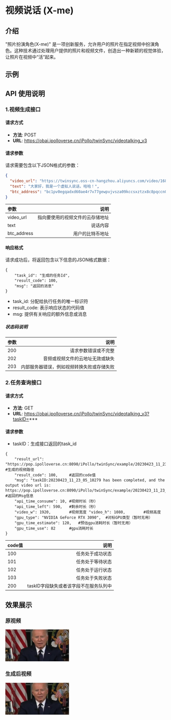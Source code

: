 # 视频说话 (X-me)

## 介绍
"照片扮演角色(X-me)" 是一项创新服务，允许用户的照片在指定视频中扮演角色。这种技术通过处理用户提供的照片和视频文件，创造出一种新颖的视觉体验，让照片在视频中“活”起来。

## 示例

## API 使用说明

### 1.视频生成接口

#### 请求方式
- **方法**: POST
- **URL**: https://obai.ipolloverse.cn/iPollo/twinSync/videotalking_v3

#### 请求参数
请求需要包含以下JSON格式的参数：
```json
{
  "video_url": "https://twinsync.oss-cn-hangzhou.aliyuncs.com/video/1683034663.mp4",
  "text": "大家好，我是一个虚拟人说话，哈哈！",
  "btc_address": "bc1pv0egqadxd60ae4r7v77gewpvjvsza09kccsxztzx8c8pqccn0rgqqw7np5"
}
```
| 参数 | 说明 |
| :------ | ------: |
| video_url  | 指向要使用的视频文件的云存储地址  |
| text | 说话内容  |
| btc_address  | 用户的比特币地址  |

#### 响应格式
请求成功后，将返回包含以下信息的JSON格式数据：
```
{
    "task_id": "生成的任务Id",
    "result_code": 100,
    "msg": "返回的消息"
}
```
- task_id: 分配给执行任务的唯一标识符
- result_code: 表示响应状态的代码值
- msg: 提供有关响应的额外信息或消息

##### 状态码说明
| 参数 | 说明 |
| :------ | ------: |
| 200  | 请求参数错误或不完整  |
| 202 | 音频或视频文件的云地址无效或缺失  |
| 203  | 内部服务器错误，例如视频转换失败或存储失败  |

### 2.任务查询接口

#### 请求方式

- **方法**: GET
- **URL**: https://obai.ipolloverse.cn/iPollo/twinSync/videotalking_v3?taskID=***

#### 请求参数
 - taskID：生成接口返回的task_id

```
{
    "result_url": "https://pop.ipolloverse.cn:8090/iPollo/twinSync/example/20230423_11_23_05_10279.mp4",    #生成的视频路径
    "result_code": 100,     #返回的code值
    "msg": "taskID:20230423_11_23_05_10279 has been completed, and the output video url is: https://pop.ipolloverse.cn:8090/iPollo/twinSync/example/20230423_11_23_05_10279.mp4",   #返回的Msg信息
    "api_time_consume": 10, #视频时长（秒）
    "api_time_left": 590,   #剩余时长（秒）
    "video_w": 1920,        #视频宽度 "video_h": 1080,        #视频高度
    "gpu_type": "NVIDIA GeForce RTX 3090",  #对标GPU类型（暂时无用）
    "gpu_time_estimate": 120,   #预估gpu消耗时长（暂时无用）
    "gpu_time_use": 82      #gpu消耗时长
} 
```
| code值 | 说明 |
| :------ | ------: |
| 100  | 任务处于成功状态  |
| 101 | 任务处于等待状态  |
| 102  | 任务处于运行状态 |
| 103  | 任务处于失败状态 |
| 200  | taskID字段缺失或者该字段不在服务队列中 |


## 效果展示

### 原视频
<a href="https://github.com/ai-ecosys/doc-instance/blob/main/resource/videotalking/source.mp4">
    <img src="https://github.com/ai-ecosys/doc-instance/blob/main/resource/videotalking/source.png" width="200" height="100">
</a>

### 生成后视频
<a href="https://github.com/ai-ecosys/doc-instance/blob/main/resource/videotalking/dest.mp4">
    <img src="https://github.com/ai-ecosys/doc-instance/blob/main/resource/videotalking/dest.png" width="200" height="100">
</a>
